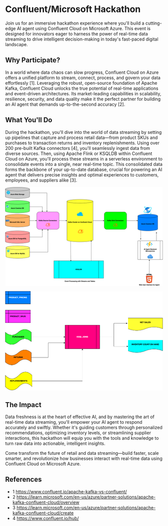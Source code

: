 # Confluent/Microsoft Hackathon 

Join us for an immersive hackathon experience where you'll build a cutting-edge AI agent using Confluent Cloud on Microsoft Azure. This event is designed for innovators eager to harness the power of real-time data streaming to drive intelligent decision-making in today's fast-paced digital landscape.

## Why Participate?
In a world where data chaos can slow progress, Confluent Cloud on Azure offers a unified platform to stream, connect, process, and govern your data effortlessly [1]. Leveraging the robust, open-source foundation of Apache Kafka, Confluent Cloud unlocks the true potential of real-time applications and event-driven architectures. Its market-leading capabilities in scalability, resilience, security, and data quality make it the perfect partner for building an AI agent that demands up-to-the-second accuracy [2].

## What You'll Do
During the hackathon, you'll dive into the world of data streaming by setting up pipelines that capture and process retail data—from product SKUs and purchases to transaction returns and inventory replenishments. Using over 200 pre-built Kafka connectors [4], you'll seamlessly ingest data from diverse sources. Then, using Apache Flink or KSQLDB within Confluent Cloud on Azure, you'll process these streams in a serverless environment to consolidate events into a single, near real-time topic. This consolidated data forms the backbone of your up-to-date database, crucial for powering an AI agent that delivers precise insights and optimal experiences to customers, employees, and suppliers alike [3].

![Architecture Overview](./images/architecture-overview.png)

![KSQLDB](./images/ksqldb.png)
## The Impact
Data freshness is at the heart of effective AI, and by mastering the art of real-time data streaming, you'll empower your AI agent to respond accurately and swiftly. Whether it's guiding customers through personalized recommendations, optimizing inventory levels, or streamlining supplier interactions, this hackathon will equip you with the tools and knowledge to turn raw data into actionable, intelligent insights.

Come transform the future of retail and data streaming—build faster, scale smarter, and revolutionize how businesses interact with real-time data using Confluent Cloud on Microsoft Azure.

## References
- 1 https://www.confluent.io/apache-kafka-vs-confluent/
- 2 https://learn.microsoft.com/en-us/azure/partner-solutions/apache-kafka-confluent-cloud/overview
- 3 https://learn.microsoft.com/en-us/azure/partner-solutions/apache-kafka-confluent-cloud/create
- 4 https://www.confluent.io/hub/ 

